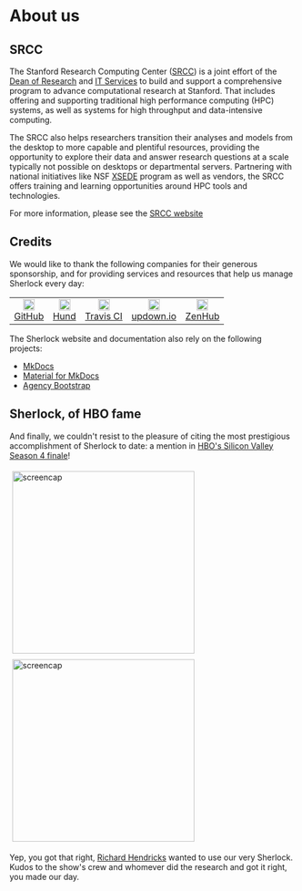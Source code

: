# About us

## SRCC

The Stanford Research Computing Center ([SRCC][url_srcc]) is a joint effort of
the [Dean of Research]() and [IT Services][url_uit] to build and support a
comprehensive program to advance computational research at Stanford.  That
includes offering and supporting traditional high performance computing (HPC)
systems, as well as systems for high throughput and data-intensive computing.

The SRCC also helps researchers transition their analyses and models from the
desktop to more capable and plentiful resources, providing the opportunity to
explore their data and answer research questions at a scale typically not
possible on desktops or departmental servers. Partnering with national
initiatives like NSF [XSEDE][url_xsede] program as well as vendors, the SRCC
offers training and learning opportunities around HPC tools and technologies.

For more information, please see the [SRCC website][url_srcc]

[email]:          mailto:research-computing-support@stanford.edu
[url_provost]:    //provost.stanford.edu/
[url_dor]:        //doresearch.stanford.edu/research-offices/dor-office-vice-provost-and-dean-research
[url_uit]:        //uit.stanford.edu
[url_srcc]:       //srcc.stanford.edu
[url_xsede]:      //xsede.org

## Credits

We would like to thank the following companies for their generous sponsorship,
and for providing services and resources that help us manage Sherlock every
day:

<style>
img[alt="favicon"] {
    height: 20px;
    position:relative;
}
img[alt="screencap"] {
    width: 320px;
    margin: 5px;
}
</style>

|       |       |       |       |       |
| :---: | :---: | :---: | :---: | :---: |
| ![favicon](//github.com/favicon.ico) <br/>[GitHub](https://github.com) | ![favicon](//hund.io/favicon.ico) <br/> [Hund](https://hund.io) | ![favicon](//travis-ci.com/images/favicon.png) <br/> [Travis CI](https://travis-ci.com) | ![favicon](//updown.io/favicon.ico) <br/> [updown.io](https://updown.io/) | ![favicon](//zenhub.com/favicon.ico) <br/> [ZenHub](https://zenhub.com) |


The Sherlock website and documentation also rely on the following projects:

* [MkDocs](//mkdocs.org)
* [Material for MkDocs](//squidfunk.github.io/mkdocs-material/)
* [Agency Bootstrap](//startbootstrap.com/template-overviews/agency/)


## Sherlock, of HBO fame

And finally, we couldn't resist to the pleasure of citing the most
prestigious accomplishment of Sherlock to date: a mention in [HBO's Silicon
Valley][url_sv] [Season 4 finale][url_ep38]!

![screencap](/img/richard.png)
![screencap](/img/bighead.png)

Yep, you got that right, [Richard Hendricks][url_richard] wanted to use our
very Sherlock. Kudos to the show's crew and whomever did the research and got
it right, you made our day.

[url_sv]:       http://www.hbo.com/silicon-valley/episodes/4/38-server-error
[url_ep38]:     http://www.hbo.com/silicon-valley
[url_richard]:  http://www.hbo.com/silicon-valley/cast-and-crew/thomas-middleditch

